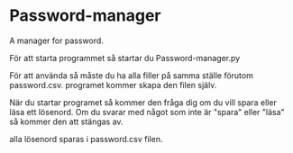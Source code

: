 # Password-manager
A manager for password.

För att starta programmet så startar du Password-manager.py

För att använda så måste du ha alla filler på samma ställe förutom password.csv. programet kommer skapa den filen själv.

När du startar programet så kommer den fråga dig om du vill spara eller läsa ett lösenord.
Om du svarar med något som inte är "spara" eller "läsa" så kommer den att stängas av.

alla lösenord sparas i password.csv filen.

